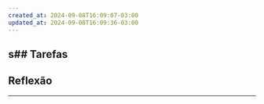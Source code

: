 ```yaml
---
created_at: 2024-09-08T16:09:07-03:00
updated_at: 2024-09-08T16:09:36-03:00
---
```

s## Tarefas
---


##  Reflexão
---
